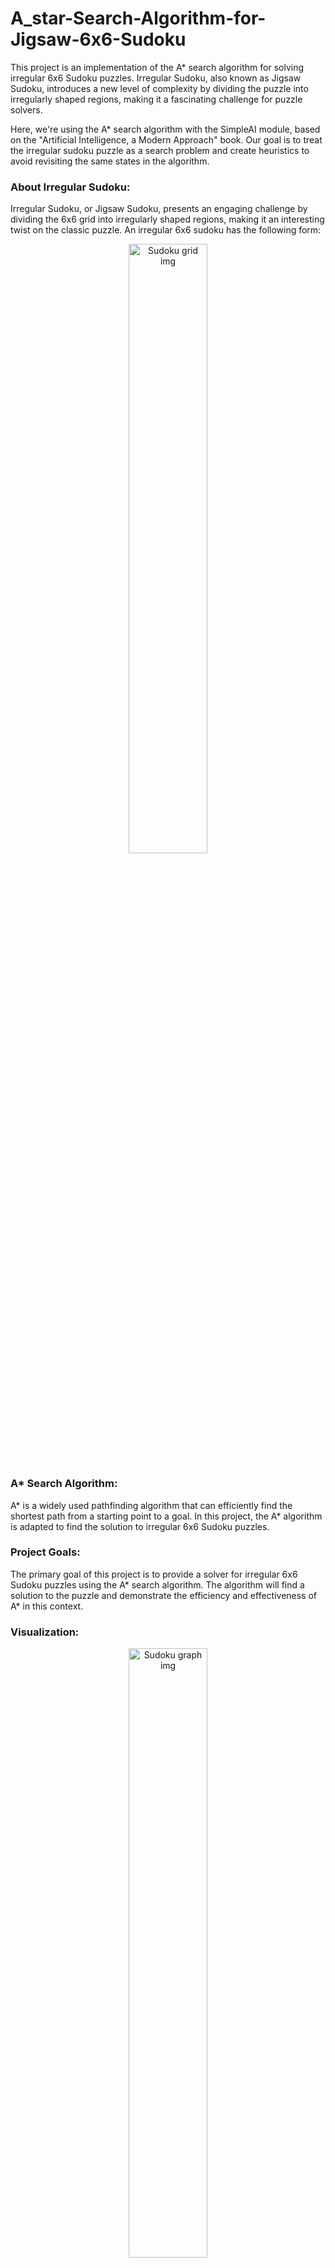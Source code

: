 # A_star-Search-Algorithm-for-Jigsaw-6x6-Sudoku
This project is an implementation of the A* search algorithm for solving irregular 6x6 Sudoku puzzles. Irregular Sudoku, also known as Jigsaw Sudoku, introduces a new level of complexity by dividing the puzzle into irregularly shaped regions, making it a fascinating challenge for puzzle solvers.

Here, we're using the A* search algorithm with the SimpleAI module, based on the "Artificial Intelligence, a Modern Approach" book. Our goal is to treat the irregular sudoku puzzle as a search problem and create heuristics to avoid revisiting the same states in the algorithm.

### About Irregular Sudoku:

Irregular Sudoku, or Jigsaw Sudoku, presents an engaging challenge by dividing the 6x6 grid into irregularly shaped regions, making it an interesting twist on the classic puzzle.
An irregular 6x6 sudoku has the following form:
<div style='text-align: center';> <img src='https://i.pinimg.com/originals/d4/be/12/d4be12c7b28a340f370e7dfa99b5e141.png' alt='Sudoku grid img'  width='50%'> </div>

### A* Search Algorithm:

A* is a widely used pathfinding algorithm that can efficiently find the shortest path from a starting point to a goal. In this project, the A* algorithm is adapted to find the solution to irregular 6x6 Sudoku puzzles.

### Project Goals:

The primary goal of this project is to provide a solver for irregular 6x6 Sudoku puzzles using the A* search algorithm. The algorithm will find a solution to the puzzle and demonstrate the efficiency and effectiveness of A* in this context.

### Visualization:
<div style='text-align: center';> <img src='graph.png' alt='Sudoku graph img'  width='50%'> </div>

